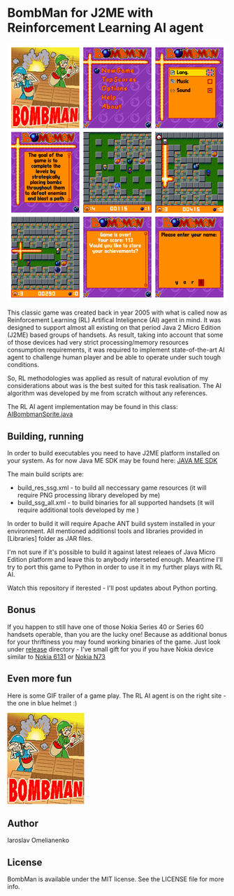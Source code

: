 # BombMan for J2ME with Reinforcement Learning AI agent
![BombMan](https://raw.githubusercontent.com/yaricom/bombman-RL-AI-J2ME/master/docs/ng_site/bm_screen_shoots_568x664.gif)

This classic game was created back in year 2005 with what is called now as Reinforcement Learning (RL) Artifical Inteligence (AI) agent in mind. It was designed to support almost all existing on that period Java 2 Micro Edition (J2ME) based groups of handsets. As result, taking into account that some of those devices had very strict processing/memory resources consumption requirements, it was required to implement state-of-the-art AI agent to challenge human player and be able to operate under such tough conditions.

So, RL methodologies was applied as result of natural evolution of my considerations about was is the best suited for this task realisation. The AI algorithm was developed by me from scratch without any references.

The RL AI agent implementation may be found in this class: [AIBombmanSprite.java](https://github.com/yaricom/bombman-RL-AI-J2ME/blob/master/src/common/ng/games/bombman/sprites/AIBombmanSprite.java)

## Building, running
In order to build executables you need to have J2ME platform installed on your system. As for now Java ME SDK may be found here: [JAVA ME SDK](http://www.oracle.com/technetwork/java/embedded/javame/javame-sdk/overview/index.html)

The main build scripts are:
- build_res_ssg.xml - to build all neccessary game resources (it will require PNG processing library developed by me)
- build_ssg_all.xml - to build binaries for all supported handsets (it will require additional tools developed by me )

In order to build it will require Apache ANT build system installed in your environment. All mentioned additionsl tools and libraries provided in [Libraries] folder as JAR files.

I'm not sure if it's possible to build it against latest releaes of Java Micro Edition platform and leave this to anybody interseted enough. Meantime I'll try to port this game to Python in order to use it in my further plays with RL AI.

Watch this repository if iterested - I'll post updates about Python porting.

## Bonus
If you happen to still have one of those Nokia Series 40 or Series 60 handsets operable, than you are the lucky one! Because as additional bonus for your thriftiness you may found working binaries of the game. Just look under [release](https://github.com/yaricom/bombman-RL-AI-J2ME/tree/master/dist/ssg/all/release) directory - I've small gift for you if you have Nokia device similar to [Nokia 6131](http://www.gsmarena.com/nokia_6131-1434.php) or [Nokia N73](http://www.gsmarena.com/nokia_n73-1550.php)

## Even more fun
Here is some GIF trailer of a game play. The RL AI agent is on the right site - the one in blue helmet :)

![BombMan](https://raw.githubusercontent.com/yaricom/bombman-RL-AI-J2ME/master/docs/ng_site/bm_trailer_176x208.gif)

## Author

Iaroslav Omelianenko

## License

BombMan is available under the MIT license. See the LICENSE file for more info.
